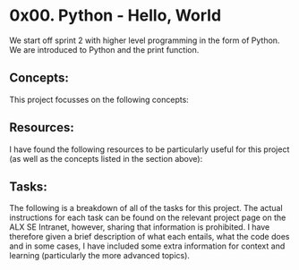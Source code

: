 # 0x00. Python - Hello, World

We start off sprint 2 with higher level programming in the form of Python. We are introduced to Python and the print function.

## Concepts:

This project focusses on the following concepts:

## Resources:

I have found the following resources to be particularly useful for this project (as well as the concepts listed in the section above):

## Tasks:

The following is a breakdown of all of the tasks for this project. The actual instructions for each task can be found on the relevant project page on the ALX SE Intranet, however, sharing that information is prohibited. I have therefore given a brief description of what each entails, what the code does and in some cases, I have included some extra information for context and learning (particularly the more advanced topics).